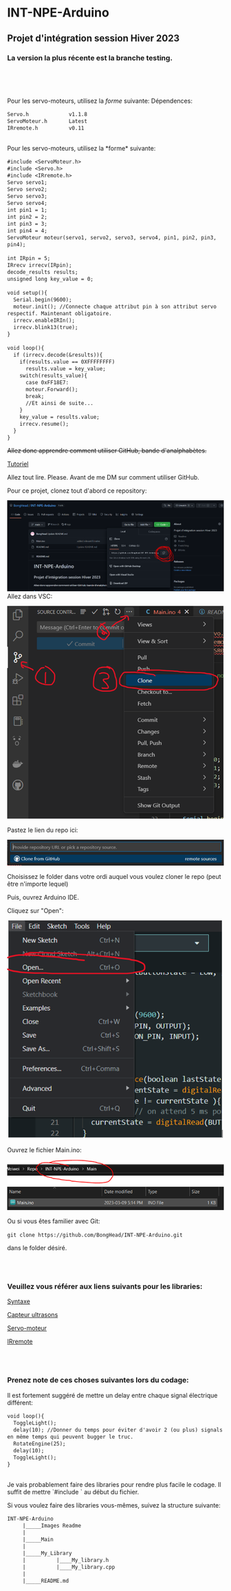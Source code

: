 # INT-NPE-Arduino
## Projet d'intégration session Hiver 2023


### **La version la plus récente est la branche testing.**

<br/>
<br/>
<br/>


Pour les servo-moteurs, utilisez la *forme* suivante:
Dépendences:
```
Servo.h             v1.1.8
ServoMoteur.h       Latest
IRremote.h          v0.11
```

<br/>
Pour les servo-moteurs, utilisez la *forme* suivante:

```
#include <ServoMoteur.h>
#include <Servo.h>
#include <IRremote.h>
Servo servo1;
Servo servo2;
Servo servo3;
Servo servo4;
int pin1 = 1;
int pin2 = 2;
int pin3 = 3;
int pin4 = 4;
ServoMoteur moteur(servo1, servo2, servo3, servo4, pin1, pin2, pin3, pin4);

int IRpin = 5;
IRrecv irrecv(IRpin);
decode_results results;
unsigned long key_value = 0;

void setup(){
  Serial.begin(9600);
  moteur.init(); //Connecte chaque attribut pin à son attribut servo respectif. Maintenant obligatoire.
  irrecv.enableIRIn();
  irrecv.blink13(true);
}

void loop(){
  if (irrecv.decode(&results)){
    if(results.value == 0XFFFFFFFF)
      results.value = key_value;
    switch(results_value){
      case 0xFF18E7:
      moteur.Forward();
      break;
      //Et ainsi de suite...
    }
    key_value = results.value;
    irrecv.resume();
  }
}
```

~~Allez donc apprendre comment utiliser GitHub, bande d'analphabètes.~~

[Tutoriel](https://docs.github.com/en/get-started)

Allez tout lire. Please. Avant de me DM sur comment utiliser GitHub.

Pour ce projet, clonez tout d'abord ce repository:

![Étape 1:](https://github.com/BongHead/INT-NPE-Arduino/blob/main/Images%20readme/0.PNG?raw=true)
Allez dans VSC:

![Étape 2:](https://github.com/BongHead/INT-NPE-Arduino/blob/main/Images%20readme/1.PNG?raw=true)

Pastez le lien du repo ici:

![3:](https://github.com/BongHead/INT-NPE-Arduino/blob/main/Images%20readme/2.PNG?raw=true)

Choisissez le folder dans votre ordi auquel vous voulez cloner le repo (peut être n'importe lequel)

Puis, ouvrez Arduino IDE.

Cliquez sur "Open":

![4:](https://github.com/BongHead/INT-NPE-Arduino/blob/main/Images%20readme/3.PNG?raw=true)

Ouvrez le fichier Main.ino:

![5:](https://github.com/BongHead/INT-NPE-Arduino/blob/main/Images%20readme/4.PNG?raw=true)

Ou si vous êtes familier avec Git:

``` git clone https://github.com/BongHead/INT-NPE-Arduino.git ```

dans le folder désiré.



<br/>
<br/>

### **Veuillez vous référer aux liens suivants pour les libraries:**

[Syntaxe](https://www.arduino.cc/reference/en/)

[Capteur ultrasons](https://www.arduino.cc/reference/en/libraries/hcsr04-ultrasonic-sensor/)

[Servo-moteur](https://docs.arduino.cc/learn/electronics/servo-motors)

[IRremote](https://github.com/Arduino-IRremote/Arduino-IRremote)


<br/>
<br/>

### **Prenez note de ces choses suivantes lors du codage:**
Il est fortement suggéré de mettre un delay entre chaque signal électrique différent:
```
void loop(){
  ToggleLight();
  delay(10); //Donner du temps pour éviter d'avoir 2 (ou plus) signals en même temps qui peuvent bugger le truc.
  RotateEngine(25);
  delay(10);
  ToggleLight();
}
```
<br/>
Je vais probablement faire des libraries pour rendre plus facile le codage. Il suffit de mettre `#include <my_library>` au début du fichier.

Si vous voulez faire des libraries vous-mêmes, suivez la structure suivante:
```
INT-NPE-Arduino
     |_____Images Readme
     |
     |_____Main
     |
     |_____My_Library
     |          |____My_library.h
     |          |____My_library.cpp
     |
     |_____README.md
```
